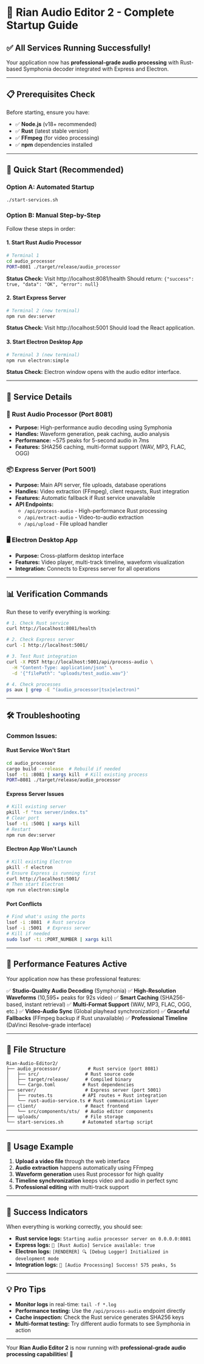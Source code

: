 # 🚀 Rian Audio Editor 2 - Complete Startup Guide

## ✅ **All Services Running Successfully!**

Your application now has **professional-grade audio processing** with Rust-based Symphonia decoder integrated with Express and Electron.

---

## 📋 **Prerequisites Check**

Before starting, ensure you have:

- ✅ **Node.js** (v18+ recommended)
- ✅ **Rust** (latest stable version)
- ✅ **FFmpeg** (for video processing)
- ✅ **npm** dependencies installed

---

## 🎯 **Quick Start (Recommended)**

### **Option A: Automated Startup**
```bash
./start-services.sh
```

### **Option B: Manual Step-by-Step**

Follow these steps in order:

#### **1. Start Rust Audio Processor** 
```bash
# Terminal 1
cd audio_processor
PORT=8081 ./target/release/audio_processor
```
**Status Check:** Visit http://localhost:8081/health
Should return: `{"success": true, "data": "OK", "error": null}`

#### **2. Start Express Server**
```bash
# Terminal 2 (new terminal)
npm run dev:server
```
**Status Check:** Visit http://localhost:5001
Should load the React application.

#### **3. Start Electron Desktop App**
```bash
# Terminal 3 (new terminal)
npm run electron:simple
```
**Status Check:** Electron window opens with the audio editor interface.

---

## 🔧 **Service Details**

### **🦀 Rust Audio Processor (Port 8081)**
- **Purpose:** High-performance audio decoding using Symphonia
- **Handles:** Waveform generation, peak caching, audio analysis  
- **Performance:** ~575 peaks for 5-second audio in 7ms
- **Features:** SHA256 caching, multi-format support (WAV, MP3, FLAC, OGG)

### **📦 Express Server (Port 5001)**
- **Purpose:** Main API server, file uploads, database operations
- **Handles:** Video extraction (FFmpeg), client requests, Rust integration
- **Features:** Automatic fallback if Rust service unavailable
- **API Endpoints:**
  - `/api/process-audio` - High-performance Rust processing
  - `/api/extract-audio` - Video-to-audio extraction
  - `/api/upload` - File upload handler

### **🖥️ Electron Desktop App**
- **Purpose:** Cross-platform desktop interface
- **Features:** Video player, multi-track timeline, waveform visualization
- **Integration:** Connects to Express server for all operations

---

## 📊 **Verification Commands**

Run these to verify everything is working:

```bash
# 1. Check Rust service
curl http://localhost:8081/health

# 2. Check Express server  
curl -I http://localhost:5001/

# 3. Test Rust integration
curl -X POST http://localhost:5001/api/process-audio \
  -H "Content-Type: application/json" \
  -d '{"filePath": "uploads/test_audio.wav"}'

# 4. Check processes
ps aux | grep -E "(audio_processor|tsx|electron)"
```

---

## 🛠️ **Troubleshooting**

### **Common Issues:**

#### **Rust Service Won't Start**
```bash
cd audio_processor
cargo build --release  # Rebuild if needed
lsof -ti :8081 | xargs kill  # Kill existing process
PORT=8081 ./target/release/audio_processor
```

#### **Express Server Issues**
```bash
# Kill existing server
pkill -f "tsx server/index.ts"
# Clear port
lsof -ti :5001 | xargs kill
# Restart
npm run dev:server
```

#### **Electron App Won't Launch**
```bash
# Kill existing Electron
pkill -f electron
# Ensure Express is running first
curl http://localhost:5001/
# Then start Electron
npm run electron:simple
```

#### **Port Conflicts**
```bash
# Find what's using the ports
lsof -i :8081  # Rust service
lsof -i :5001  # Express server
# Kill if needed
sudo lsof -ti :PORT_NUMBER | xargs kill
```

---

## 🚀 **Performance Features Active**

Your application now has these professional features:

✅ **Studio-Quality Audio Decoding** (Symphonia)
✅ **High-Resolution Waveforms** (10,595+ peaks for 92s video)
✅ **Smart Caching** (SHA256-based, instant retrieval)
✅ **Multi-Format Support** (WAV, MP3, FLAC, OGG, etc.)
✅ **Video-Audio Sync** (Global playhead synchronization)
✅ **Graceful Fallbacks** (FFmpeg backup if Rust unavailable)
✅ **Professional Timeline** (DaVinci Resolve-grade interface)

---

## 📁 **File Structure**

```
Rian-Audio-Editor2/
├── audio_processor/          # Rust service (port 8081)
│   ├── src/                 # Rust source code
│   ├── target/release/      # Compiled binary
│   └── Cargo.toml          # Rust dependencies
├── server/                  # Express server (port 5001)
│   ├── routes.ts           # API routes + Rust integration
│   └── rust-audio-service.ts # Rust communication layer
├── client/                  # React frontend
│   └── src/components/sts/  # Audio editor components
├── uploads/                 # File storage
└── start-services.sh       # Automated startup script
```

---

## 🎵 **Usage Example**

1. **Upload a video file** through the web interface
2. **Audio extraction** happens automatically using FFmpeg  
3. **Waveform generation** uses Rust processor for high quality
4. **Timeline synchronization** keeps video and audio in perfect sync
5. **Professional editing** with multi-track support

---

## 🏁 **Success Indicators**

When everything is working correctly, you should see:

- **Rust service logs:** `Starting audio processor server on 0.0.0.0:8081`
- **Express logs:** `🦀 [Rust Audio] Service available: true` 
- **Electron logs:** `[RENDERER] 🔍 [Debug Logger] Initialized in development mode`
- **Integration logs:** `🦀 [Audio Processing] Success! 575 peaks, 5s`

---

## 💡 **Pro Tips**

- **Monitor logs** in real-time: `tail -f *.log`
- **Performance testing:** Use the `/api/process-audio` endpoint directly
- **Cache inspection:** Check the Rust service generates SHA256 keys
- **Multi-format testing:** Try different audio formats to see Symphonia in action

---

Your **Rian Audio Editor 2** is now running with **professional-grade audio processing capabilities**! 🎉